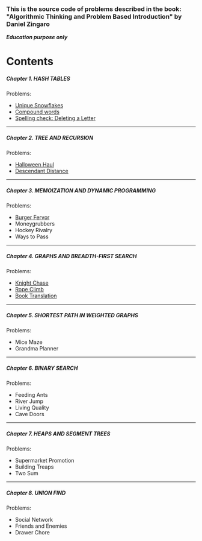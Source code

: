 ### This is the source code of problems described in the book: "Algorithmic Thinking and Problem Based Introduction" by Daniel Zingaro
_**Education purpose only**_

# Contents

##### Chapter 1. HASH TABLES
Problems:
- [Unique Snowflakes](chapter_1/hash_tables/unique_snowflakes)
- [Compound words](chapter_1/hash_tables/compound_words)
- [Spelling check: Deleting a Letter](chapter_1/hash_tables/spelling_check_deleting_a_letter)
---
##### Chapter 2. TREE AND RECURSION
Problems:
- [Halloween Haul](chapter_2/trees_and_recursion/halloween_haul)
- [Descendant Distance](chapter_2/trees_and_recursion/descendant_distance)
---
##### Chapter 3. MEMOIZATION AND DYNAMIC PROGRAMMING
Problems:
- [Burger Fervor](chapter_3/memoization_and_dynamic_programming/burger_fervor)
- Moneygrubbers
- Hockey Rivalry
- Ways to Pass
---
##### Chapter 4. GRAPHS AND BREADTH-FIRST SEARCH
Problems:
- [Knight Chase](chapter_4/graphs_and_breadth_first_search/knight_chase)
- [Rope Climb](chapter_4/graphs_and_breadth_first_search/rope_climb)
- [Book Translation](chapter_4/graphs_and_breadth_first_search/book_translation)
---
##### Chapter 5. SHORTEST PATH IN WEIGHTED GRAPHS
Problems:
- Mice Maze
- Grandma Planner
---
##### Chapter 6. BINARY SEARCH
Problems:
- Feeding Ants
- River Jump
- Living Quality
- Cave Doors
---
##### Chapter 7. HEAPS AND SEGMENT TREES
Problems:
- Supermarket Promotion
- Building Treaps
- Two Sum
---
##### Chapter 8. UNION FIND
Problems:
- Social Network
- Friends and Enemies
- Drawer Chore
